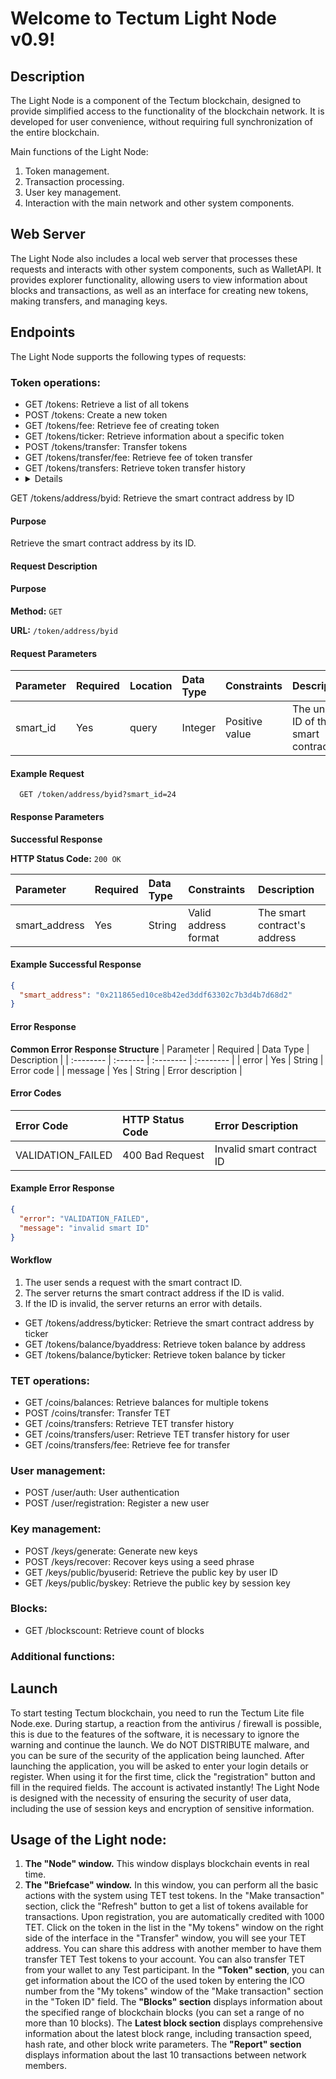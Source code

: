 # Welcome to Tectum Light Node v0.9! #

## Description ##

The Light Node is a component of the Tectum blockchain, designed to provide simplified access to the functionality of the blockchain network. It is developed for user convenience, without requiring full synchronization of the entire blockchain.

Main functions of the Light Node:
1. Token management.
2. Transaction processing.
3. User key management.
4. Interaction with the main network and other system components.

## Web Server ##
The Light Node also includes a local web server that processes these requests and interacts with other system components, such as WalletAPI.
It provides explorer functionality, allowing users to view information about blocks and transactions, as well as an interface for creating new tokens, making transfers, and managing keys.

## Endpoints ##

The Light Node supports the following types of requests:

### Token operations: ###

-   GET /tokens: Retrieve a list of all tokens
-   POST /tokens: Create a new token
-   GET /tokens/fee: Retrieve fee of creating token
-   GET /tokens/ticker: Retrieve information about a specific token
-   POST /tokens/transfer: Transfer tokens
-   GET /tokens/transfer/fee: Retrieve fee of token transfer
-   GET /tokens/transfers: Retrieve token transfer history
-   <details>

<summary>GET /tokens/address/byid: Retrieve the smart contract address by ID</summary>

#### Purpose ####
Retrieve the smart contract address by its ID.

#### Request Description ####


#### Purpose ####

**Method:** `` GET ``

**URL:** `` /token/address/byid ``

#### Request Parameters ####

| Parameter | Required     | Location                | Data Type | Constraints |Description |
| :-------- | :------- | :------------------------- |:-------- | :-------- | :-------- | 
| smart_id | Yes | query | Integer| Positive value | The unique ID of the smart contract |

#### Example Request ####

```
  GET /token/address/byid?smart_id=24
```

#### Response Parameters ####

**Successful Response**

**HTTP Status Code:** ``200 OK``

| Parameter | Required     | Data Type                       | Constraints | Description |
| :-------- | :------- | :-------------------------------- | :-------- | :-------- |
| smart_address      | Yes | String | Valid address format | The smart contract's address |

#### Example Successful Response ####

```json
{
  "smart_address": "0x211865ed10ce8b42ed3ddf63302c7b3d4b7d68d2"
}
```

#### Error Response ####

**Common Error Response Structure**
| Parameter | Required | Data Type | Description |
| :-------- | :------- | :-------- | :--------   |
| error     | Yes      | String    | Error code  |
| message   | Yes    | String    | Error description  |

#### Error Codes ####

| Error Code | HTTP Status Code | Error Description |
| :--------  | :-------         | :--------        | 
| VALIDATION_FAILED | 400 Bad Request | Invalid smart contract ID | 

#### Example Error Response ####

```json
{
  "error": "VALIDATION_FAILED",
  "message": "invalid smart ID"
}

```

#### Workflow ####
1. The user sends a request with the smart contract ID.
2. The server returns the smart contract address if the ID is valid.
3. If the ID is invalid, the server returns an error with details.

</details>

-   GET /tokens/address/byticker: Retrieve the smart contract address by ticker
-   GET /tokens/balance/byaddress: Retrieve token balance by address
-   GET /tokens/balance/byticker: Retrieve token balance by ticker

### TET operations: ###

-   GET /coins/balances: Retrieve balances for multiple tokens
-   POST /coins/transfer: Transfer TET
-   GET /coins/transfers: Retrieve TET transfer history
-   GET /coins/transfers/user: Retrieve TET transfer history for user
-   GET /coins/transfers/fee: Retrieve fee for transfer

### User management: ###

-   POST /user/auth: User authentication
-   POST /user/registration: Register a new user

### Key management: ###

-   POST /keys/generate: Generate new keys
-   POST /keys/recover: Recover keys using a seed phrase
-   GET /keys/public/byuserid: Retrieve the public key by user ID
-   GET /keys/public/byskey: Retrieve the public key by session key

### Blocks: ###

-   GET /blockscount: Retrieve count of blocks

### Additional functions: ###


## Launch ##
To start testing Tectum blockchain, you need to run the Tectum Lite file Node.exe. During startup, a reaction from the antivirus / firewall is possible, this is due to the features of the software, it is necessary to ignore the warning and continue the launch. We do NOT DISTRIBUTE malware, and you can be sure of the security of the application being launched.
After launching the application, you will be asked to enter your login details or register. When using it for the first time, click the "registration" button and fill in the required fields. The account is activated instantly!
The Light Node is designed with the necessity of ensuring the security of user data, including the use of session keys and encryption of sensitive information.

## Usage of the Light node: ##
1.	__The "Node" window.__ 
This window displays blockchain events in real time.
2.	__The "Briefcase" window.__
In this window, you can perform all the basic actions with the system using TET test tokens. In the "Make transaction" section, click the "Refresh" button to get a list of tokens available for transactions. 
Upon registration, you are automatically credited with 1000 TET. Click on the token in the list in the "My tokens" window on the right side of the interface in the "Transfer" window, you will see your TET address. You can share this address with another member to have them transfer TET Test tokens to your account. You can also transfer TET from your wallet to any Test participant.
In the __"Token" section__, you can get information about the ICO of the used token by entering the ICO number from the "My tokens" window of the "Make transaction" section in the "Token ID" field.
The __"Blocks" section__ displays information about the specified range of blockchain blocks (you can set a range of no more than 10 blocks).
The __Latest block section__ displays comprehensive information about the latest block range, including transaction speed, hash rate, and other block write parameters.
The __"Report" section__ displays information about the last 10 transactions between network members.
